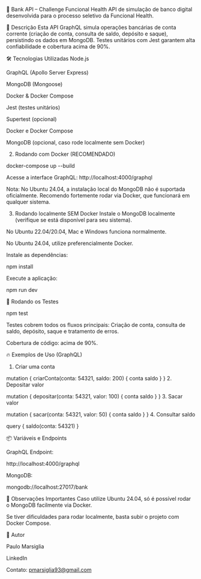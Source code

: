 🚀 Bank API – Challenge Funcional Health
API de simulação de banco digital desenvolvida para o processo seletivo da Funcional Health.

📖 Descrição
Esta API GraphQL simula operações bancárias de conta corrente (criação de conta, consulta de saldo, depósito e saque), persistindo os dados em MongoDB.
Testes unitários com Jest garantem alta confiabilidade e cobertura acima de 90%.

🛠️ Tecnologias Utilizadas
Node.js

GraphQL (Apollo Server Express)

MongoDB (Mongoose)

Docker & Docker Compose

Jest (testes unitários)

Supertest (opcional)

Docker e Docker Compose

MongoDB (opcional, caso rode localmente sem Docker)

2. Rodando com Docker (RECOMENDADO)

docker-compose up --build

Acesse a interface GraphQL:
http://localhost:4000/graphql

Nota:
No Ubuntu 24.04, a instalação local do MongoDB não é suportada oficialmente.
Recomendo fortemente rodar via Docker, que funcionará em qualquer sistema.

3. Rodando localmente SEM Docker
   Instale o MongoDB localmente (verifique se está disponível para seu sistema).

No Ubuntu 22.04/20.04, Mac e Windows funciona normalmente.

No Ubuntu 24.04, utilize preferencialmente Docker.

Instale as dependências:

npm install

Execute a aplicação:

npm run dev

🧪 Rodando os Testes

npm test

Testes cobrem todos os fluxos principais:
Criação de conta, consulta de saldo, depósito, saque e tratamento de erros.

Cobertura de código: acima de 90%.

🔥 Exemplos de Uso (GraphQL)

1. Criar uma conta

mutation {
criarConta(conta: 54321, saldo: 200) {
conta
saldo
}
} 2. Depositar valor

mutation {
depositar(conta: 54321, valor: 100) {
conta
saldo
}
} 3. Sacar valor

mutation {
sacar(conta: 54321, valor: 50) {
conta
saldo
}
} 4. Consultar saldo

query {
saldo(conta: 54321)
}

📦 Variáveis e Endpoints

GraphQL Endpoint:

http://localhost:4000/graphql

MongoDB:

mongodb://localhost:27017/bank

📝 Observações Importantes
Caso utilize Ubuntu 24.04, só é possível rodar o MongoDB facilmente via Docker.

Se tiver dificuldades para rodar localmente, basta subir o projeto com Docker Compose.

👤 Autor

Paulo Marsiglia

LinkedIn

Contato: pmarsiglia93@gmail.com
